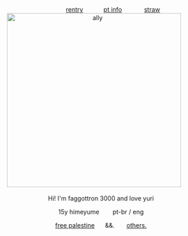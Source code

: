 <div align="center">
⠀⠀⠀ ⠀⠀<a href="https://rentry.co/kusunokies">rentry</a> ‎  ‎  ‎  ‎  ‎  ‎  ‎‎   ‎  ‎  ‎  ‎ <a href="https://rentry.co/blamesme">pt info</a> ‎  ‎  ‎  ‎  ‎  ‎ ‎  ‎  ‎ ‎  ‎   ‎ <a href="https://retrobive.straw.page">straw</a>

<div align="center">
<img src="https://github.com/user-attachments/assets/607764b1-5148-4e98-885f-cc3f72475726" alt="ally" width="400"/>
‎  ‎  ‎  ‎  ‎  ‎  ‎  ‎ 
<div align="center">

  Hi! I'm faggottron 3000 and love yuri

15y himeyume⠀⠀⠀pt-br / eng

<a href="https://arab.org">free palestine</a> ‎  ‎  ‎  ‎  ‎ &&. ‎  ‎‎   ‎  ‎  ‎  ‎ <a href="https://wearethechange.carrd.co/">others.</a>
